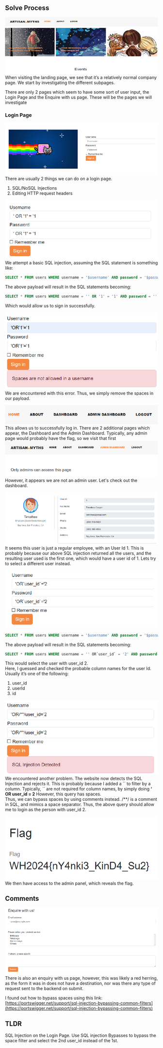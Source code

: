 


## Solve Process 
![image120](/static/writeups/photos/image120.png)  
When visiting the landing page, we see that it’s a relatively normal company page. We start by investigating the different subpages. 

There are only 2 pages which seem to have some sort of user input, the Login Page and the Enquire with us page. These will be the pages we will investigate

### Login Page
![image121](/static/writeups/photos/image121.png)  
There are usually 2 things we can do on a login page.

1. SQL/NoSQL Injections  
2. Editing HTTP request headers

![image122](/static/writeups/photos/image122.png)  
We attempt a basic SQL injection, assuming the SQL statement is something like:  
```sql
SELECT * FROM users WHERE username = '$username' AND password = '$password'
```

The above payload will result in the SQL statements becoming:  
```sql
SELECT * FROM users WHERE username = '' OR '1' = '1' AND password = '' OR '1' = '1'
```

Which would allow us to sign in successfully. 

![image123](/static/writeups/photos/image123.png)  
We are encountered with this error. Thus, we simply remove the spaces in our payload.

![image124](/static/writeups/photos/image124.png)  
This allows us to successfully log in. There are 2 additional pages which appear, the Dashboard and the Admin Dashboard. Typically, any admin page would probably have the flag, so we visit that first  
![image125](/static/writeups/photos/image125.png)  
However, it appears we are not an admin user. Let's check out the dashboard.

![image126](/static/writeups/photos/image126.png)  
It seems this user is just a regular employee, with an User Id 1\. This is probably because our above SQL injection returned all the users, and the resulting user used is the first one, which would have a user id of 1\. Lets try to select a different user instead.

![image127](/static/writeups/photos/image127.png)  
```sql
SELECT * FROM users WHERE username = '$username' AND password = '$password'
```

The above payload will result in the SQL statements becoming:  
```sql
SELECT * FROM users WHERE username = '' OR`user_id` = '2' AND password = '' OR`user_id` = '2'
```

This would select the user with user\_id 2\.  
Here, I guessed and checked the probable column names for the user Id. Usually it’s one of the following:

1. user\_id  
2. userId  
3. id

![image128](/static/writeups/photos/image128.png)  
We encountered another problem. The website now detects the SQL Injection and rejects it. This is probably because I added a \`\` to filter by a column. Typically, \`\` are not required for column names, by simply doing **‘ OR user\_id \= 2** However, this query has spaces.   
Thus, we can bypass spaces by using comments instead. /\*\*/ is a comment in SQL, and mimics a space separator. Thus, the above query should allow me to login as the person with user\_id 2\.

![image129](/static/writeups/photos/image129.png)  
We then have access to the admin panel, which reveals the flag.

## Comments  
![image130](/static/writeups/photos/image130.png)  
There is also an enquiry with us page, however, this was likely a red herring, as the form it was in does not have a destination, nor was there any type of request sent to the backend on submit.

I found out how to bypass spaces using this link:  
[https://portswigger.net/support/sql-injection-bypassing-common-filters](https://portswigger.net/support/sql-injection-bypassing-common-filters)

## TLDR  
SQL Injection on the Login Page. Use SQL injection Bypasses to bypass the space filter and select the 2nd user\_id instead of the 1st.
